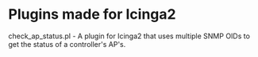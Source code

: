 # Plugins made for Icinga2

check_ap_status.pl - A plugin for Icinga2 that uses multiple SNMP OIDs to get the status of a controller's AP's.

